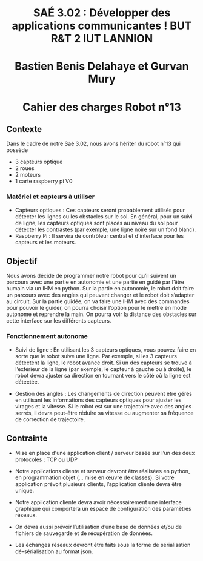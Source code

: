 # <center> SAÉ 3.02 : Développer des applications communicantes ! BUT R&T 2 IUT LANNION </center>

# <center> Bastien Benis Delahaye et Gurvan Mury </center>

# <center> Cahier des charges Robot n°13 </center>

## Contexte

Dans le cadre de notre Saé 3.02, nous avons hériter du robot n°13 qui possède

+ 3 capteurs optique
+ 2 roues
+ 2 moteurs
+ 1 carte raspberry pi V0

### Matériel et capteurs à utiliser

+ Capteurs optiques : Ces capteurs seront probablement utilisés pour détecter les lignes ou les obstacles sur le sol. En général, pour un suivi de ligne, les capteurs optiques sont placés au niveau du sol pour détecter les contrastes (par exemple, une ligne noire sur un fond blanc).
+ Raspberry Pi : Il servira de contrôleur central et d'interface pour les capteurs et les moteurs.

## Objectif

Nous avons décidé de programmer notre robot pour qu’il suivent un parcours avec une partie en autonomie et une partie en guidé par l’être humain via un IHM en python.
Sur la partie en autonomie, le robot doit faire un parcours avec des angles qui peuvent changer et le robot doit s’adapter au circuit.
Sur la partie guidée, on va faire une IHM avec des commandes pour pouvoir le guider, on pourra choisir l’option pour le mettre en mode autonome et reprendre la main. On pourra voir la distance des obstacles sur cette interface sur les différents capteurs.

### Fonctionnement autonome

+ Suivi de ligne : En utilisant les 3 capteurs optiques, vous pouvez faire en sorte que le robot suive une ligne. Par exemple, si les 3 capteurs détectent la ligne, le robot avance droit. Si un des capteurs se trouve à l’extérieur de la ligne (par exemple, le capteur à gauche ou à droite), le robot devra ajuster sa direction en tournant vers le côté où la ligne est détectée.

+ Gestion des angles : Les changements de direction peuvent être gérés en utilisant les informations des capteurs optiques pour ajuster les virages et la vitesse. Si le robot est sur une trajectoire avec des angles serrés, il devra peut-être réduire sa vitesse ou augmenter sa fréquence de correction de trajectoire.

## Contrainte

+ Mise en place d'une application client / serveur basée sur l’un des deux protocoles : TCP ou UDP

+ Notre applications cliente et serveur devront être réalisées en python, en programmation objet (... mise en œuvre de classes).
Si votre application prévoit plusieurs clients, l’application cliente devra être unique.
+ Notre application cliente devra avoir nécessairement une interface graphique qui comportera un espace de configuration des paramètres réseaux.
+ On devra aussi prévoir l’utilisation d’une base de données et/ou de fichiers de sauvegarde et de récupération de données.
+ Les échanges réseaux devront être faits sous la forme de sérialisation dé-sérialisation au format json.
